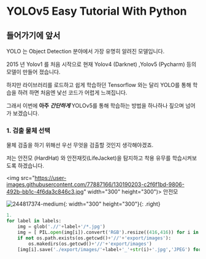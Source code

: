 YOLOv5 Easy Tutorial With Python
==============================

들어가기에 앞서
----------
YOLO 는 Object Detection 분야에서 가장 유명히 알려진 모델입니다. 

2015 년 Yolov1 를 처음 시작으로 현재 Yolov4 (Darknet) ,Yolov5 (Pycharm) 등의 모델이 만들어 졌습니다.

하지만 라이브러리를 로드하고 쉽게 학습하던 Tensorflow 와는 달리  YOLO를 통해 학습을 하려 하면 처음엔 낯선 코드가 어렵게 느껴집니다.

그래서 이번에 **아주** ***간단하게*** YOLOv5를 통해 학습하는 방법을 하나하나 짚으며 넘어가 보겠습니다.


### 1. 검출 물체 선택

물체 검출을 하기 위해선 우선 무엇을 검출할 것인지 생각해야겠죠.

저는 안전모 (HardHat) 와 안전재킷(LifeJacket)을 탐지하고 착용 유무를 학습시켜보도록 하겠습니다.

<img src="https://user-images.githubusercontent.com/77887166/130190203-c2f6f1bd-9806-492b-bb1c-4f6da3c846c3.jpg" width="300" height="300")>
안전모

![244817374-medium](https://user-images.githubusercontent.com/77887166/130190314-ec34fcda-0f26-4b82-966a-9fcbd4653d5c.jpg){: width="300" height="300"}{: .right}


```python
1. 
for label in labels: 
	img = glob('.//'+label+'/*.jpg')
	img = [ PIL.open(img[i]).convert('RGB').resize((416,416)) for i in range(len(img))]
	if not os.path.exists(os.getcwd()+'//'+'export/images'):
   		os.makedirs(os.getcwd()+'//'+'export/images')
	[img[i].save('./export/images/'+label+'_'+str(i)+'.jpg','JPEG') for i in range(len(img))]
```
